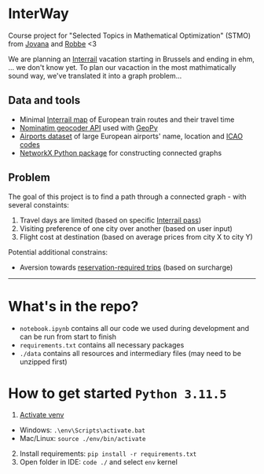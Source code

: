 # InterWay

Course project for "Selected Topics in Mathematical Optimization" (STMO) from [Jovana]() and [Robbe](https://github.com/robsyc) <3

We are planning an [Interrail](https://www.interrail.eu/en) vacation starting in Brussels and ending in ehm, ... we don't know yet. To plan our vacaction in the most mathimatically sound way, we've translated it into a graph problem...

## Data and tools

- Minimal [Interrail map](https://www.interrail.eu/en/plan-your-trip/interrail-railway-map) of European train routes and their travel time
- [Nominatim geocoder API](https://nominatim.org/) used with [GeoPy](https://geopy.readthedocs.io/en/stable/)
- [Airports dataset](https://ourairports.com/data/) of large European airports' name, location and [ICAO codes](https://airportcodes.aero/)
- [NetworkX Python package](https://networkx.org/documentation/stable/index.html) for constructing connected graphs

## Problem

The goal of this project is to find a path through a connected graph - with several constaints:
1. Travel days are limited (based on specific [Interrail pass](https://www.interrail.eu/en/interrail-passes/global-pass))
2. Visiting preference of one city over another (based on user input)
3. Flight cost at destination (based on average prices from city X to city Y)

Potential additional constrains:
- Aversion towards [reservation-required trips](https://www.interrail.eu/en/book-reservations/reservation-fees) (based on surcharge)

---

# What's in the repo?

- `notebook.ipynb` contains all our code we used during development and can be run from start to finish
- `requirements.txt` contains all necessary packages
- `./data` contains all resources and intermediary files (may need to be unzipped first)

# How to get started `Python 3.11.5`

1. [Activate venv](https://docs.python.org/3/library/venv.html)
- Windows: `.\env\Scripts\activate.bat`
- Mac/Linux: `source ./env/bin/activate`
2. Install requirements: `pip install -r requirements.txt`
3. Open folder in IDE: `code ./` and select `env` kernel
